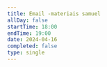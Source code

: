```yaml
---
title: Email -materiais samuel
allDay: false
startTime: 18:00
endTime: 19:00
date: 2024-04-16
completed: false
type: single
---
```

